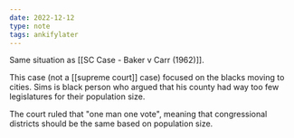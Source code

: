 ```yaml
---
date: 2022-12-12
type: note
tags: ankifylater
---
```


Same situation as [[SC Case - Baker v Carr (1962)]].

This case (not a [[supreme court]] case) focused on the blacks moving to cities. Sims is black person who argued that his county had way too few legislatures for their population size.

The court ruled that "one man one vote", meaning that congressional districts should be the same based on population size.
